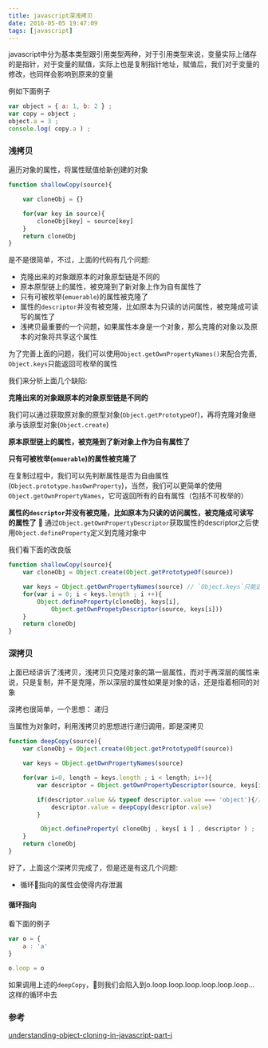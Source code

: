 ```yaml
---
title: javascript深浅拷贝
date: 2016-05-05 19:47:09
tags: [javascript]
---
```


javascript中分为基本类型跟引用类型两种，对于引用类型来说，变量实际上储存的是指针，对于变量的赋值，实际上也是复制指针地址，赋值后，我们对于变量的修改，也同样会影响到原来的变量

例如下面例子
```javascript
var object = { a: 1, b: 2 } ;  
var copy = object ;  
object.a = 3 ;  
console.log( copy.a ) ;  
```

<!-- more -->

### 浅拷贝 ###

遍历对象的属性，将属性赋值给新创建的对象

```javascript
function shallowCopy(source){

    var cloneObj = {}

    for(var key in source){
        cloneObj[key] = source[key]
    }
    return cloneObj
}
```
是不是很简单，不过，上面的代码有几个问题:
- 克隆出来的对象跟原本的对象原型链是不同的
- 原本原型链上的属性，被克隆到了新对象上作为自有属性了
- 只有可被枚举(`emuerable`)的属性被克隆了
- 属性的`descriptor`并没有被克隆，比如原本为只读的访问属性，被克隆成可读写的属性了
- 浅拷贝最重要的一个问题，如果属性本身是一个对象，那么克隆的对象以及原本的对象将共享这个属性

为了完善上面的问题，我们可以使用`Object.getOwnPropertyNames()`来配合完善, `Object.keys`只能返回可枚举的属性

我们来分析上面几个缺陷:

**克隆出来的对象跟原本的对象原型链是不同的**


我们可以通过获取原对象的原型对象(`Object.getPrototypeOf`)，再将克隆对象继承与该原型对象(`Object.create`)

**原本原型链上的属性，被克隆到了新对象上作为自有属性了**

**只有可被枚举(`emuerable`)的属性被克隆了**

在复制过程中，我们可以先判断属性是否为自由属性(`Object.prototype.hasOwnProperty`)，当然，我们可以更简单的使用`Object.getOwnPropertyNames`，它可返回所有的自有属性（包括不可枚举的）

**属性的`descriptor`并没有被克隆，比如原本为只读的访问属性，被克隆成可读写的属性了**

通过`Object.getOwnPropertyDescriptor`获取属性的descriptor之后使用`Object.defineProperty`定义到克隆对象中

我们看下面的改良版
```javascript
function shallowCopy(source){
    var cloneObj = Object.create(Object.getPrototypeOf(source))

    var keys = Object.getOwnPropertyNames(source) // `Object.keys`只能返回可枚举的属性
    for(var i = 0; i < keys.length ; i ++){
        Object.defineProperty(cloneObj, keys[i], 
            Object.getOwnPropetyDescriptor(source, keys[i]))
    }
    return cloneObj
}
```

### 深拷贝 ###

上面已经讲诉了浅拷贝，浅拷贝只克隆对象的第一层属性，而对于再深层的属性来说，只是复制，并不是克隆，所以深层的属性如果是对象的话，还是指着相同的对象

深拷也很简单，一个思想： 递归

当属性为对象时，利用浅拷贝的思想进行递归调用，即是深拷贝

```javascript
function deepCopy(source){
    var cloneObj = Object.create(Object.getPrototypeOf(source))

    var keys = Object.getOwnPropertyNames(source)

    for(var i=0, length = keys.length ; i < length; i++){
        var descriptor = Object.getOwnPropertyDescriptor(source, keys[i])

        if(descriptor.value && typeof descriptor.value === 'object'){//如果属性是访问属性（getter/setter）的话，这里的descriptor.value === 'undefined'
            descriptor.value = deepCopy(descriptor.value)
        }

         Object.defineProperty( cloneObj , keys[ i ] , descriptor ) ;
    }
    return cloneObj
}
```

好了，上面这个深拷贝完成了，但是还是有这几个问题:
- 循环指向的属性会使得内存泄漏

#### 循环指向 ####
看下面的例子
```javascript
var o = {
    a : 'a'
}

o.loop = o

```
如果调用上述的`deepCopy`，则我们会陷入到o.loop.loop.loop.loop.loop.loop...这样的循环中去




### 参考 ###
[understanding-object-cloning-in-javascript-part-i](http://blog.soulserv.net/understanding-object-cloning-in-javascript-part-i/)